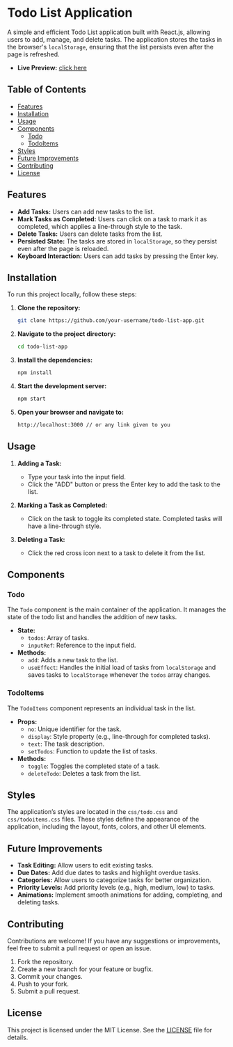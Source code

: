 # Todo List Application

A simple and efficient Todo List application built with React.js, allowing users to add, manage, and delete tasks. The application stores the tasks in the browser's `localStorage`, ensuring that the list persists even after the page is refreshed.

- **Live Preview:** [click here](https://todo-app-react-chi-eight.vercel.app)

## Table of Contents

- [Features](#features)
- [Installation](#installation)
- [Usage](#usage)
- [Components](#components)
  - [Todo](#todo)
  - [TodoItems](#todoitems)
- [Styles](#styles)
- [Future Improvements](#future-improvements)
- [Contributing](#contributing)
- [License](#license)

## Features

- **Add Tasks:** Users can add new tasks to the list.
- **Mark Tasks as Completed:** Users can click on a task to mark it as completed, which applies a line-through style to the task.
- **Delete Tasks:** Users can delete tasks from the list.
- **Persisted State:** The tasks are stored in `localStorage`, so they persist even after the page is reloaded.
- **Keyboard Interaction:** Users can add tasks by pressing the Enter key.

## Installation

To run this project locally, follow these steps:

1. **Clone the repository:**

   ```bash
   git clone https://github.com/your-username/todo-list-app.git
   ```

2. **Navigate to the project directory:**

   ```bash
   cd todo-list-app
   ```

3. **Install the dependencies:**

   ```bash
   npm install
   ```

4. **Start the development server:**

   ```bash
   npm start
   ```

5. **Open your browser and navigate to:**

   ```bash
   http://localhost:3000 // or any link given to you
   ```

## Usage

1. **Adding a Task:**

   - Type your task into the input field.
   - Click the "ADD" button or press the Enter key to add the task to the list.

2. **Marking a Task as Completed:**

   - Click on the task to toggle its completed state. Completed tasks will have a line-through style.

3. **Deleting a Task:**
   - Click the red cross icon next to a task to delete it from the list.

## Components

### Todo

The `Todo` component is the main container of the application. It manages the state of the todo list and handles the addition of new tasks.

- **State:**
  - `todos`: Array of tasks.
  - `inputRef`: Reference to the input field.
- **Methods:**
  - `add`: Adds a new task to the list.
  - `useEffect`: Handles the initial load of tasks from `localStorage` and saves tasks to `localStorage` whenever the `todos` array changes.

### TodoItems

The `TodoItems` component represents an individual task in the list.

- **Props:**
  - `no`: Unique identifier for the task.
  - `display`: Style property (e.g., line-through for completed tasks).
  - `text`: The task description.
  - `setTodos`: Function to update the list of tasks.
- **Methods:**
  - `toggle`: Toggles the completed state of a task.
  - `deleteTodo`: Deletes a task from the list.

## Styles

The application’s styles are located in the `css/todo.css` and `css/todoitems.css` files. These styles define the appearance of the application, including the layout, fonts, colors, and other UI elements.

## Future Improvements

- **Task Editing:** Allow users to edit existing tasks.
- **Due Dates:** Add due dates to tasks and highlight overdue tasks.
- **Categories:** Allow users to categorize tasks for better organization.
- **Priority Levels:** Add priority levels (e.g., high, medium, low) to tasks.
- **Animations:** Implement smooth animations for adding, completing, and deleting tasks.

## Contributing

Contributions are welcome! If you have any suggestions or improvements, feel free to submit a pull request or open an issue.

1. Fork the repository.
2. Create a new branch for your feature or bugfix.
3. Commit your changes.
4. Push to your fork.
5. Submit a pull request.

## License

This project is licensed under the MIT License. See the [LICENSE](LICENSE) file for details.
